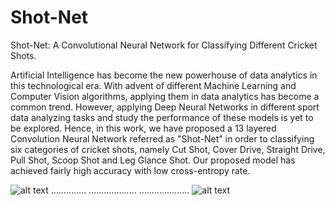 # Shot-Net
Shot-Net: A Convolutional Neural Network for Classifying Different Cricket Shots.

Artificial Intelligence has become the new powerhouse of data analytics in this technological era. With advent of different Machine Learning and Computer Vision algorithms, applying them in data analytics has become a common trend. However, applying Deep Neural Networks in different sport data analyzing tasks and study the performance of these models is yet to be explored. Hence, in this work, we have proposed a 13 layered Convolution Neural Network referred as "Shot-Net" in order to classifying six categories of cricket shots, namely Cut Shot, Cover Drive, Straight Drive, Pull Shot, Scoop Shot and Leg Glance Shot. Our proposed model has achieved fairly high accuracy with low cross-entropy rate. 

![alt text](https://github.com/shakirul15-311/Shot-Net/blob/master/images/Shot-Net-Paper-01.jpg)
..............
...................
....................
![alt text](https://github.com/shakirul15-311/Shot-Net/blob/master/images/Shot-Net-Paper-10.jpg)


<pdf-viewer src="https://github.com/shakirul15-311/Shot-Net/blob/master/Shot-Net-Paper.pdf" width="640"></pdf-viewer>

